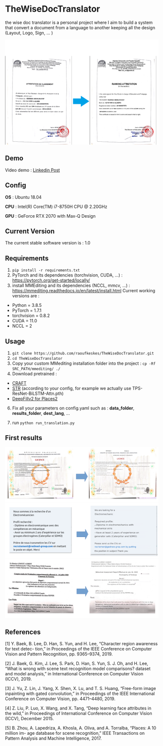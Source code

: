 # TheWiseDocTranslator
the wise doc translator is a personal project where I aim to build a system that convert a document from a language to another keeping all the design (Layout, Logo, Sign,  ... )

![alt text](./doc/imgs/DocTranslatorExample.png)



## Demo
Video demo : [Linkedin Post](https://www.linkedin.com/posts/raouf-keskes_deeplearning-pytorch-computervision-activity-6751455772846120960-QbFJ)

## Config
**OS** : Ubuntu 18.04

**CPU** : Intel(R) Core(TM) i7-8750H CPU @ 2.20GHz

**GPU** : GeForce RTX 2070 with Max-Q Design

## Current Version 
The current stable software version is : 1.0

## Requirements

1) ``` pip install -r requirements.txt ```
2) PyTorch and its dependencies (torchvision, CUDA, ...) : https://pytorch.org/get-started/locally/
3) install MMEditing and its dependencies (NCCL, mmcv, ...) : https://mmediting.readthedocs.io/en/latest/install.html
Current working versions are : 
- Python = 3.8.5
- PyTorch = 1.7.1
- torchvision = 0.8.2
- CUDA = 11.0
- NCCL = 2 


## Usage
1) ```git clone https://github.com/raoufkeskes/TheWiseDocTranslator.git```
2) ```cd TheWiseDocTranslator```
4) Copy your custom MMediting installation folder into the project : ```cp -Rf SRC_PATH/mmediting/ ./```
5) Download pretrained : 
- [CRAFT](https://drive.google.com/file/d/1Jk4eGD7crsqCCg9C9VjCLkMN3ze8kutZ/view) 
- [STR](https://www.dropbox.com/sh/j3xmli4di1zuv3s/AAArdcPgz7UFxIHUuKNOeKv_a?dl=0) (according to your config, for example we actually use TPS-ResNet-BiLSTM-Attn.pth)
- [DeepFillv2 for Places2](https://github.com/open-mmlab/mmediting/tree/master/configs/inpainting/deepfillv2)
   
6) Fix all your parameters on config.yaml 
   such as : **data_folder**, **results_folder**, **dest_lang**, ... 
   
7) run ```python run_translation.py``` 


## First results 

![alt text](./doc/imgs/res1.png)
![alt text](./doc/imgs/res2.png)
![alt text](./doc/imgs/res3.png)

## References
[1] Y. Baek, B. Lee, D. Han, S. Yun, and H. Lee, “Character region awareness for text detec-
tion,” in Proceedings of the IEEE Conference on Computer Vision and Pattern Recognition,
pp. 9365–9374, 2019.

[2] J. Baek, G. Kim, J. Lee, S. Park, D. Han, S. Yun, S. J. Oh, and H. Lee, “What is wrong with
scene text recognition model comparisons? dataset and model analysis,” in International
Conference on Computer Vision (ICCV), 2019.

[3] J. Yu, Z. Lin, J. Yang, X. Shen, X. Lu, and T. S. Huang, “Free-form image inpainting
with gated convolution,” in Proceedings of the IEEE International Conference on Computer
Vision, pp. 4471–4480, 2019.

[4] Z. Liu, P. Luo, X. Wang, and X. Tang, “Deep learning face attributes in the wild,” in
Proceedings of International Conference on Computer Vision (ICCV), December 2015.

[5] B. Zhou, A. Lapedriza, A. Khosla, A. Oliva, and A. Torralba, “Places: A 10 million im-
age database for scene recognition,” IEEE Transactions on Pattern Analysis and Machine
Intelligence, 2017.
